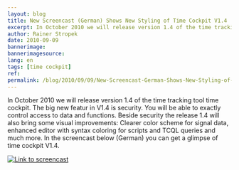 ```yaml
---
layout: blog
title: New Screencast (German) Shows New Styling of Time Cockpit V1.4 
excerpt: In October 2010 we will release version 1.4 of the time tracking tool time cockpit. The big new featur in V1.4 is security. You will be able to exactly control access to data and functions. Beside security the release 1.4 will also bring some visual improvements -  Clearer color scheme for signal data, enhanced editor with syntax coloring for scripts and TCQL queries and much more. In the screencast below (German) you can get a glimpse of time cockpit V1.4.
author: Rainer Stropek
date: 2010-09-09
bannerimage: 
bannerimagesource: 
lang: en
tags: [time cockpit]
ref: 
permalink: /blog/2010/09/09/New-Screencast-German-Shows-New-Styling-of-Time-Cockpit-V14-
---
```


<p>In October 2010 we will release version 1.4 of the time tracking tool time cockpit. The big new featur in V1.4 is security. You will be able to exactly control access to data and functions. Beside security the release 1.4 will also bring some visual improvements: Clearer color scheme for signal data, enhanced editor with syntax coloring for scripts and TCQL queries and much more. In the screencast below (German) you can get a glimpse of time cockpit V1.4.</p><p>
  <a href="http://www.screencast.com/t/M2RmYTA2YjM" target="__blank">
    <img alt="Link to screencast" src="http://www.timecockpit.com/Libraries/time_cockpit_blog/Video.sflb.ashx" />
  </a>
</p>